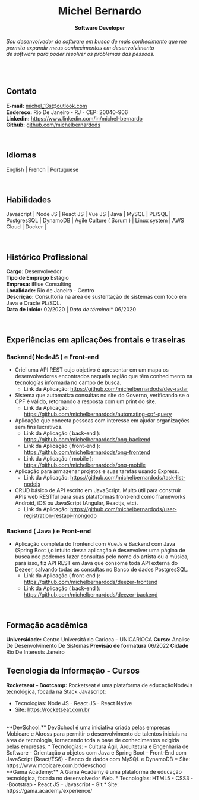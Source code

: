 <h1 align="center">Michel Bernardo </h1>
<h4 align="center">Software Developer</h4>

###### Sou desenvolvedor de software em busca de mais conhecimento que me permita expandir meus conhecimentos em desenvolvimento <br> de software para poder resolver os problemas das pessoas.

<br>

## Contato
  **E-mail:** michel_13s@outlook.com <br>
  **Endereço:** Rio De Janeiro - RJ - CEP: 20040-906 <br>
  **Linkedin:** <a href="#">https://www.linkedin.com/in/michel-bernardo </a> <br>
  **Github:**   <a href="#"> github.com/michelbernardods </a>


<br>

## Idiomas
English |
French | 
Portuguese

<br>

## Habilidades
Javascript |
Node JS |
React JS | 
Vue JS | 
Java | 
MySQL | 
PL/SQL | 
PostgresSQL |
DynamoDB |
Agile Culture ( Scrum ) |
Linux system |
AWS Cloud |
Docker |

<br>

## Histórico Profissional
**Cargo:** Desenvolvedor <br>
**Tipo de Emprego** Estágio <br>
**Empresa:** iBlue Consulting <br>
**Localidade:** Rio de Janeiro - Centro <br>
**Descrição:** Consultoria na área de sustentação de sistemas com foco em Java e Oracle PL/SQL. <br>
**Data de início:** 02/2020 | *Data de término:** 06/2020 

<br>


## Experiências em aplicações frontais e traseiras
### Backend( NodeJS ) e Front-end
- Criei uma API REST cujo objetivo é apresentar em um mapa os desenvolvedores encontrados naquela região que têm conhecimento na tecnologías informada no campo de busca. 
  * Link da Aplicação: https://github.com/michelbernardods/dev-radar
- Sistema que automatiza consultas no site do Governo, verificando se o CPF é válido, retornando a resposta com um print do site.
  * Link da Aplicação: https://github.com/michelbernardods/automating-cpf-query
- Aplicação que conecta pessoas com interesse em ajudar organizações sem fins lucrativos.
  * Link da Aplicação ( back-end ):  https://github.com/michelbernardods/ong-backend
  * Link da Aplicação ( front-end ): https://github.com/michelbernardods/ong-frontend
  * Link da Aplicação ( mobile ):   https://github.com/michelbernardods/ong-mobile
- Aplicação para armazenar projetos e suas tarefas usando Express.
  * Link da Aplicação: https://github.com/michelbernardods/task-list-nodejs
- CRUD básico de API escrito em JavaScript. Muito útil para construir APIs web RESTful para suas plataformas front-end como frameworks Android, iOS ou JavaScript (Angular, Reactjs, etc).
  * Link da Aplicação: https://github.com/michelbernardods/user-registration-restapi-mongodb

### Backend ( Java ) e Front-end
- Aplicação completa do frontend com VueJs e Backend com Java (Spring Boot ),o intuito dessa aplicação é desenvolver uma página de busca nde podemos fazer consultas pelo nome do artista ou a música, para isso, fiz API REST em Java que consome toda API externa do Dezeer, salvando todas as consultas no Banco de dados PostgresSQL.
  * Link da Aplicação ( front-end ): https://github.com/michelbernardods/deezer-frontend
  * Link da Aplicação ( back-end ): https://github.com/michelbernardods/deezer-backend

<br>

## Formação acadêmica 
**Universidade:** Centro Universitá rio Carioca – UNICARIOCA
**Curso:** Analise De Desenvolvimento De Sistemas
**Previsão de formatura** 06/2022
**Cidade** Rio De Interests Janeiro

## Tecnologia da Informação - Cursos
**Rocketseat - Bootcamp:** Rocketseat é uma plataforma de educaçãoNodeJs tecnológica, focada na Stack Javascript:
 * Tecnologías: Node JS - React JS - React Native
 * Site: https://rocketseat.com.br
<br>
**DevSchool:** DevSchool é uma iniciativa criada pelas empresas Mobicare e Akross para permitir o desenvolvimento de talentos iniciais na área de tecnologia, fornecendo toda a base de conhecimentos exigida pelas empresas.
 * Tecnologías: 
   - Cultura Ágil, Arquitetura e Engenharia de Software
   - Orientação a objetos com Java e Spring Boot
   - Front-End com JavaScript (React/ES6)
   - Banco de dados com MySQL e DynamoDB
 * Site: https://www.mobicare.com.br/devschool
<br>
**Gama Academy:** A Gama Academy é uma plataforma de educação tecnológica, focada no desenvolvedor Web.
 * Tecnologías: HTML5 - CSS3 - -Bootstrap - React JS - Javascript - Git
 * Site: https://gama.academy/experience/
